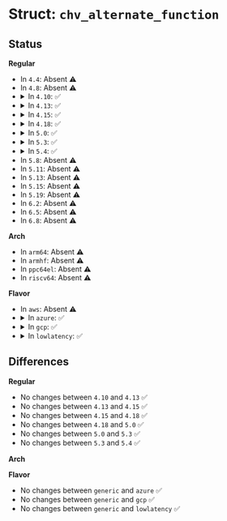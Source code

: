 # Struct: <code>chv_alternate_function</code>

## Status
<b>Regular</b>
<ul>
<li>
In <code>4.4</code>: Absent ⚠️
</li>
<li>
In <code>4.8</code>: Absent ⚠️
</li>
<li>
<details>
<summary>In <code>4.10</code>: ✅</summary>

```c
struct chv_alternate_function {
    unsigned int pin;
    u8 mode;
    bool invert_oe;
};
```
</details>
</li>
<li>
<details>
<summary>In <code>4.13</code>: ✅</summary>

```c
struct chv_alternate_function {
    unsigned int pin;
    u8 mode;
    bool invert_oe;
};
```
</details>
</li>
<li>
<details>
<summary>In <code>4.15</code>: ✅</summary>

```c
struct chv_alternate_function {
    unsigned int pin;
    u8 mode;
    bool invert_oe;
};
```
</details>
</li>
<li>
<details>
<summary>In <code>4.18</code>: ✅</summary>

```c
struct chv_alternate_function {
    unsigned int pin;
    u8 mode;
    bool invert_oe;
};
```
</details>
</li>
<li>
<details>
<summary>In <code>5.0</code>: ✅</summary>

```c
struct chv_alternate_function {
    unsigned int pin;
    u8 mode;
    bool invert_oe;
};
```
</details>
</li>
<li>
<details>
<summary>In <code>5.3</code>: ✅</summary>

```c
struct chv_alternate_function {
    unsigned int pin;
    u8 mode;
    bool invert_oe;
};
```
</details>
</li>
<li>
<details>
<summary>In <code>5.4</code>: ✅</summary>

```c
struct chv_alternate_function {
    unsigned int pin;
    u8 mode;
    bool invert_oe;
};
```
</details>
</li>
<li>
In <code>5.8</code>: Absent ⚠️
</li>
<li>
In <code>5.11</code>: Absent ⚠️
</li>
<li>
In <code>5.13</code>: Absent ⚠️
</li>
<li>
In <code>5.15</code>: Absent ⚠️
</li>
<li>
In <code>5.19</code>: Absent ⚠️
</li>
<li>
In <code>6.2</code>: Absent ⚠️
</li>
<li>
In <code>6.5</code>: Absent ⚠️
</li>
<li>
In <code>6.8</code>: Absent ⚠️
</li>
</ul>
<b>Arch</b>
<ul>
<li>
In <code>arm64</code>: Absent ⚠️
</li>
<li>
In <code>armhf</code>: Absent ⚠️
</li>
<li>
In <code>ppc64el</code>: Absent ⚠️
</li>
<li>
In <code>riscv64</code>: Absent ⚠️
</li>
</ul>
<b>Flavor</b>
<ul>
<li>
In <code>aws</code>: Absent ⚠️
</li>
<li>
<details>
<summary>In <code>azure</code>: ✅</summary>

```c
struct chv_alternate_function {
    unsigned int pin;
    u8 mode;
    bool invert_oe;
};
```
</details>
</li>
<li>
<details>
<summary>In <code>gcp</code>: ✅</summary>

```c
struct chv_alternate_function {
    unsigned int pin;
    u8 mode;
    bool invert_oe;
};
```
</details>
</li>
<li>
<details>
<summary>In <code>lowlatency</code>: ✅</summary>

```c
struct chv_alternate_function {
    unsigned int pin;
    u8 mode;
    bool invert_oe;
};
```
</details>
</li>
</ul>

## Differences
<b>Regular</b>
<ul>
<li>
No changes between <code>4.10</code> and <code>4.13</code> ✅
</li>
<li>
No changes between <code>4.13</code> and <code>4.15</code> ✅
</li>
<li>
No changes between <code>4.15</code> and <code>4.18</code> ✅
</li>
<li>
No changes between <code>4.18</code> and <code>5.0</code> ✅
</li>
<li>
No changes between <code>5.0</code> and <code>5.3</code> ✅
</li>
<li>
No changes between <code>5.3</code> and <code>5.4</code> ✅
</li>
</ul>
<b>Arch</b>
<ul>
</ul>
<b>Flavor</b>
<ul>
<li>
No changes between <code>generic</code> and <code>azure</code> ✅
</li>
<li>
No changes between <code>generic</code> and <code>gcp</code> ✅
</li>
<li>
No changes between <code>generic</code> and <code>lowlatency</code> ✅
</li>
</ul>
